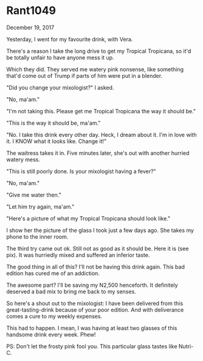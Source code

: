 # Rant1049


December 19, 2017

Yesterday, I went for my favourite drink, with Vera.

There's a reason I take the long drive to get my Tropical Tropicana, so it'd be totally unfair to have anyone mess it up.

Which they did. They served me watery pink nonsense, like something that'd come out of Trump if parts of him were put in a blender.

"Did you change your mixologist?" I asked.

"No, ma'am."

"I'm not taking this. Please get me Tropical Tropicana the way it should be."

"This is the way it should be, ma'am."

"No. I take this drink every other day. Heck, I dream about it. I'm in love with it. I KNOW what it looks like. Change it!"

The waitress takes it in. Five minutes later, she's out with another hurried watery mess.

"This is still poorly done. Is your mixologist having a fever?"

"No, ma'am."

"Give me water then."

"Let him try again, ma'am."

"Here's a picture of what my Tropical Tropicana should look like."

I show her the picture of the glass I took just a few days ago. She takes my phone to the inner room.

The third try came out ok. Still not as good as it should be. Here it is (see pix). It was hurriedly mixed and suffered an inferior taste.

The good thing in all of this? I'll not be having this drink again. This bad edition has cured me of an addiction.

The awesome part? I'll be saving my N2,500 henceforth. It definitely deserved a bad mix to bring me back to my senses. 

So here's a shout out to the mixologist: I have been delivered from this great-tasting-drink because of your poor edition. And with deliverance comes a cure to my weekly expenses.

This had to happen. I mean, I was having at least two glasses of this handsome drink every week. Phew!

PS: Don't let the frosty pink fool you. This particular glass tastes like Nutri-C.